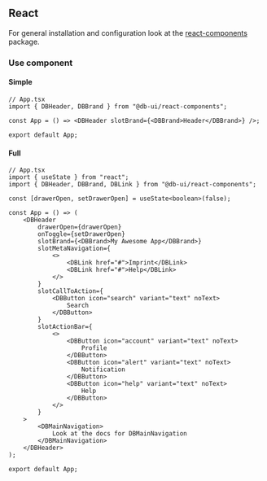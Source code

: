 ## React

For general installation and configuration look at the [react-components](https://www.npmjs.com/package/@db-ui/react-components) package.

### Use component

#### Simple

```tsx App.tsx
// App.tsx
import { DBHeader, DBBrand } from "@db-ui/react-components";

const App = () => <DBHeader slotBrand={<DBBrand>Header</DBBrand>} />;

export default App;
```

#### Full

```tsx App.tsx
// App.tsx
import { useState } from "react";
import { DBHeader, DBBrand, DBLink } from "@db-ui/react-components";

const [drawerOpen, setDrawerOpen] = useState<boolean>(false);

const App = () => (
	<DBHeader
		drawerOpen={drawerOpen}
		onToggle={setDrawerOpen}
		slotBrand={<DBBrand>My Awesome App</DBBrand>}
		slotMetaNavigation={
			<>
				<DBLink href="#">Imprint</DBLink>
				<DBLink href="#">Help</DBLink>
			</>
		}
		slotCallToAction={
			<DBButton icon="search" variant="text" noText>
				Search
			</DBButton>
		}
		slotActionBar={
			<>
				<DBButton icon="account" variant="text" noText>
					Profile
				</DBButton>
				<DBButton icon="alert" variant="text" noText>
					Notification
				</DBButton>
				<DBButton icon="help" variant="text" noText>
					Help
				</DBButton>
			</>
		}
	>
		<DBMainNavigation>
			Look at the docs for DBMainNavigation
		</DBMainNavigation>
	</DBHeader>
);

export default App;
```
